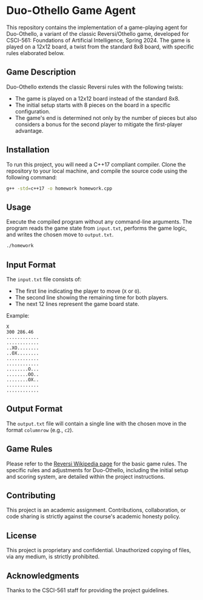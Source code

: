 # Duo-Othello Game Agent

This repository contains the implementation of a game-playing agent for Duo-Othello, a variant of the classic Reversi/Othello game, developed for CSCI-561: Foundations of Artificial Intelligence, Spring 2024. The game is played on a 12x12 board, a twist from the standard 8x8 board, with specific rules elaborated below.

## Game Description

Duo-Othello extends the classic Reversi rules with the following twists:
- The game is played on a 12x12 board instead of the standard 8x8.
- The initial setup starts with 8 pieces on the board in a specific configuration.
- The game's end is determined not only by the number of pieces but also considers a bonus for the second player to mitigate the first-player advantage.

## Installation

To run this project, you will need a C++17 compliant compiler. Clone the repository to your local machine, and compile the source code using the following command:

```bash
g++ -std=c++17 -o homework homework.cpp
```

## Usage

Execute the compiled program without any command-line arguments. The program reads the game state from `input.txt`, performs the game logic, and writes the chosen move to `output.txt`.

```bash
./homework
```

## Input Format

The `input.txt` file consists of:
- The first line indicating the player to move (`X` or `O`).
- The second line showing the remaining time for both players.
- The next 12 lines represent the game board state.

Example:
```
X
300 286.46
............
............
..XO........
..OX........
............
............
........O...
........OO..
........OX..
............
............
```

## Output Format

The `output.txt` file will contain a single line with the chosen move in the format `columnrow` (e.g., `c2`).

## Game Rules

Please refer to the [Reversi Wikipedia page](http://en.wikipedia.org/wiki/Reversi) for the basic game rules. The specific rules and adjustments for Duo-Othello, including the initial setup and scoring system, are detailed within the project instructions.

## Contributing

This project is an academic assignment. Contributions, collaboration, or code sharing is strictly against the course's academic honesty policy.

## License

This project is proprietary and confidential. Unauthorized copying of files, via any medium, is strictly prohibited.

## Acknowledgments

Thanks to the CSCI-561 staff for providing the project guidelines.
